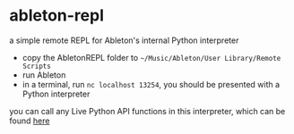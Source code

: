 # ableton-repl

a simple remote REPL for Ableton's internal Python interpreter

- copy the AbletonREPL folder to `~/Music/Ableton/User Library/Remote Scripts`
- run Ableton
- in a terminal, run `nc localhost 13254`, you should be presented with a Python interpreter

you can call any Live Python API functions in this interpreter, which can be found [here](https://nsuspray.github.io/Live_API_Doc/11.0.0.xml)
